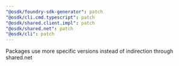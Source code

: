 ```yaml
---
"@osdk/foundry-sdk-generator": patch
"@osdk/cli.cmd.typescript": patch
"@osdk/shared.client.impl": patch
"@osdk/shared.net": patch
"@osdk/cli": patch
---
```


Packages use more specific versions instead of indirection through shared.net
